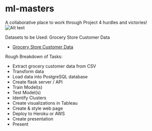 # ml-masters
A collaborative place to work through Project 4 hurdles and victories!
![Alt text](static/images/proj4home.PNG?raw=true "A collaborative place to work through Project 4 hurdles and victories!")


Datasets to be Used: 
Grocery Store Customer Data
- [Grocery Store Customer Data](https://www.kaggle.com/imakash3011/customer-personality-analysis)

Rough Breakdown of Tasks: 
- Extract grocery customer data from CSV
- Transform data
- Load data into PostgreSQL database
- Create flask server / API
- Train Model(s)
- Test Model(s)
- Identify Clusters
- Create visualizations in Tableau
- Create & style web page
- Deploy to Heroku or AWS
- Create presentation
- Present
